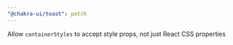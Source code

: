 ```yaml
---
"@chakra-ui/toast": patch
---
```


Allow `containerStyles` to accept style props, not just React CSS properties
